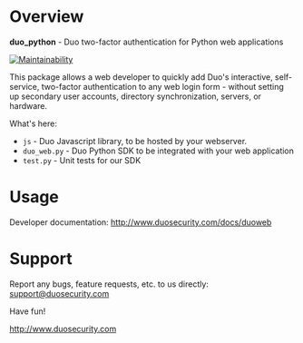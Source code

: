 # Overview

**duo_python** - Duo two-factor authentication for Python web applications

[![Maintainability](https://api.codeclimate.com/v1/badges/71418d8cbd6375b3ea8e/maintainability)](https://codeclimate.com/github/Shoobx/duo_python/maintainability)

This package allows a web developer to quickly add Duo's interactive, self-service, two-factor authentication to any web login form - without setting up secondary user accounts, directory synchronization, servers, or hardware.

What's here:

* `js` - Duo Javascript library, to be hosted by your webserver.
* `duo_web.py` - Duo Python SDK to be integrated with your web application
* `test.py` -  Unit tests for our SDK

# Usage

Developer documentation: <http://www.duosecurity.com/docs/duoweb>

# Support

Report any bugs, feature requests, etc. to us directly:
support@duosecurity.com

Have fun!

<http://www.duosecurity.com>
